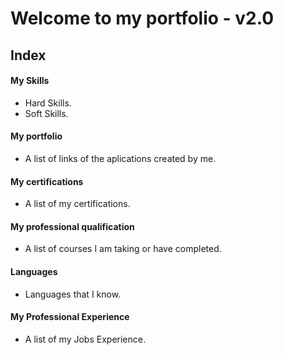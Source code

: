 # Welcome to my portfolio - v2.0


## Index

#### My Skills
- Hard Skills.
- Soft Skills.

#### My portfolio
- A list of links of the aplications created by me.

#### My certifications
- A list of my certifications.

#### My professional qualification
- A list of courses I am taking or have completed.

#### Languages
- Languages that I know.

#### My Professional Experience
- A list of my Jobs Experience.


